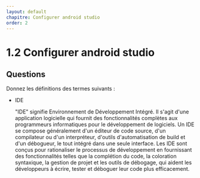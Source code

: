 ```yaml
---
layout: default
chapitre: Configurer android studio
order: 2
---
```


# 1.2 Configurer android studio
## Questions
Donnez les définitions des termes suivants :

- IDE
  
  "IDE" signifie Environnement de Développement Intégré. 
  Il s'agit d'une application logicielle qui fournit des fonctionnalités complètes aux programmeurs informatiques pour le développement de logiciels. 
  Un IDE se compose généralement d'un éditeur de code source, d'un compilateur ou d'un interpréteur, d'outils d'automatisation de build et d'un débogueur, le tout intégré dans une seule interface. 
  Les IDE sont conçus pour rationaliser le processus de développement en fournissant des fonctionnalités telles que la complétion du code, la coloration syntaxique, la gestion de projet et les outils de débogage, qui aident les développeurs à écrire, tester et déboguer leur code plus efficacement.


 
